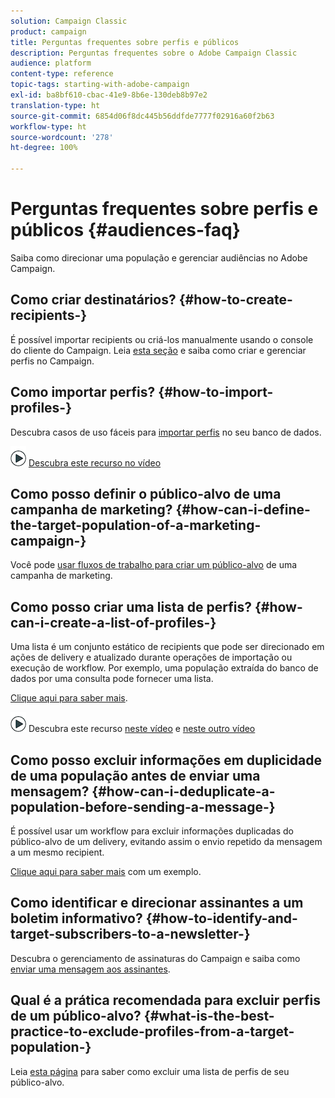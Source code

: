 ```yaml
---
solution: Campaign Classic
product: campaign
title: Perguntas frequentes sobre perfis e públicos
description: Perguntas frequentes sobre o Adobe Campaign Classic
audience: platform
content-type: reference
topic-tags: starting-with-adobe-campaign
exl-id: ba8bf610-cbac-41e9-8b6e-130deb8b97e2
translation-type: ht
source-git-commit: 6854d06f8dc445b56ddfde7777f02916a60f2b63
workflow-type: ht
source-wordcount: '278'
ht-degree: 100%

---
```


# Perguntas frequentes sobre perfis e públicos {#audiences-faq}

Saiba como direcionar uma população e gerenciar audiências no Adobe Campaign.

## Como criar destinatários? {#how-to-create-recipients-}

É possível importar recipients ou criá-los manualmente usando o console do cliente do Campaign. Leia [esta seção](../../platform/using/about-profiles.md) e saiba como criar e gerenciar perfis no Campaign.

## Como importar perfis? {#how-to-import-profiles-}

Descubra casos de uso fáceis para [importar perfis](../../platform/using/import-operations-samples.md) no seu banco de dados.

![](assets/do-not-localize/how-to-video.png) [Descubra este recurso no vídeo](https://docs.adobe.com/content/help/pt-BR/campaign-classic-learn/tutorials/getting-started/importing-profiles.html)

## Como posso definir o público-alvo de uma campanha de marketing? {#how-can-i-define-the-target-population-of-a-marketing-campaign-}

Você pode [usar fluxos de trabalho para criar um público-alvo](../../campaign/using/marketing-campaign-deliveries.md#building-the-main-target-in-a-workflow) de uma campanha de marketing.


## Como posso criar uma lista de perfis? {#how-can-i-create-a-list-of-profiles-}

Uma lista é um conjunto estático de recipients que pode ser direcionado em ações de delivery e atualizado durante operações de importação ou execução de workflow. Por exemplo, uma população extraída do banco de dados por uma consulta pode fornecer uma lista.

[Clique aqui para saber mais](../../platform/using/creating-and-managing-lists.md#creating-a-profile-list-from-a-group).

![](assets/do-not-localize/how-to-video.png) Descubra este recurso [neste vídeo](https://docs.adobe.com/content/help/pt-BR/campaign-classic-learn/tutorials/profile-management/creating-a-list-of-recipients-with-a-workflow.html) e [neste outro vídeo](https://docs.adobe.com/content/help/pt-BR/campaign-classic-learn/tutorials/profile-management/creating-a-list-of-recipients.html)

## Como posso excluir informações em duplicidade de uma população antes de enviar uma mensagem? {#how-can-i-deduplicate-a-population-before-sending-a-message-}

É possível usar um workflow para excluir informações duplicadas do público-alvo de um delivery, evitando assim o envio repetido da mensagem a um mesmo recipient.

[Clique aqui para saber mais](../../workflow/using/deduplication.md#example--identify-the-duplicates-before-a-delivery) com um exemplo.

## Como identificar e direcionar assinantes a um boletim informativo? {#how-to-identify-and-target-subscribers-to-a-newsletter-}

Descubra o gerenciamento de assinaturas do Campaign e saiba como [enviar uma mensagem aos assinantes](../../delivery/using/managing-subscriptions.md).

## Qual é a prática recomendada para excluir perfis de um público-alvo? {#what-is-the-best-practice-to-exclude-profiles-from-a-target-population-}

Leia [esta página](../../workflow/using/read-list.md) para saber como excluir uma lista de perfis de seu público-alvo.

